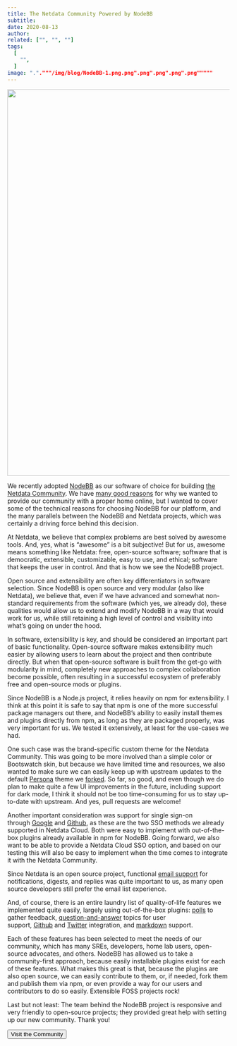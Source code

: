 ```yaml
---
title: The Netdata Community Powered by NodeBB
subtitle: 
date: 2020-08-13
author: 
related: ["", "", ""]
tags: 
  [
    "",
  ]
image: "."."""/img/blog/NodeBB-1.png.png".png".png".png".png"""""
---
```

<img class="alignnone size-large wp-image-16658" src="/img/wp-archive/uploads/2022/03/NodeBB-1-1200x877.png" alt="" width="1200" height="877" />

We recently adopted <a title="NodeBB" href="https://nodebb.org/" target="_blank" rel="noopener noreferrer">NodeBB</a> as our software of choice for building <a title="the Netdata Community" href="https://community.netdata.cloud/" target="_blank" rel="noopener noreferrer">the Netdata Community</a>. We have <a title="many good reasons" href="https://staging-www.netdata.cloud/blog/the-netdata-community/" target="_blank" rel="noopener noreferrer">many good reasons</a> for why we wanted to provide our community with a proper home online, but I wanted to cover some of the technical reasons for choosing NodeBB for our platform, and the many parallels between the NodeBB and Netdata projects, which was certainly a driving force behind this decision.

At Netdata, we believe that complex problems are best solved by awesome tools. And, yes, what is “awesome” is a bit subjective! But for us, awesome means something like Netdata: free, open-source software; software that is democratic, extensible, customizable, easy to use, and ethical; software that keeps the user in control. And that is how we see the NodeBB project.

Open source and extensibility are often key differentiators in software selection. Since NodeBB is open source and very modular (also like Netdata), we believe that, even if we have advanced and somewhat non-standard requirements from the software (which yes, we already do), these qualities would allow us to extend and modify NodeBB in a way that would work for us, while still retaining a high level of control and visibility into what’s going on under the hood.

In software, extensibility is key, and should be considered an important part of basic functionality. Open-source software makes extensibility much easier by allowing users to learn about the project and then contribute directly. But when that open-source software is built from the get-go with modularity in mind, completely new approaches to complex collaboration become possible, often resulting in a successful ecosystem of preferably free and open-source mods or plugins.

Since NodeBB is a Node.js project, it relies heavily on npm for extensibility. I think at this point it is safe to say that npm is one of the more successful package managers out there, and NodeBB’s ability to easily install themes and plugins directly from npm, as long as they are packaged properly, was very important for us. We tested it extensively, at least for the use-cases we had.

One such case was the brand-specific custom theme for the Netdata Community. This was going to be more involved than a simple color or Bootswatch skin, but because we have limited time and resources, we also wanted to make sure we can easily keep up with upstream updates to the default <a title="Persona" href="https://github.com/NodeBB/nodebb-theme-persona" target="_blank" rel="noopener noreferrer">Persona</a> theme we <a title="forked" href="https://github.com/netdata/nodebb-theme-persona-netdata" target="_blank" rel="noopener noreferrer">forked</a>. So far, so good, and even though we do plan to make quite a few UI improvements in the future, including support for dark mode, I think it should not be too time-consuming for us to stay up-to-date with upstream. And yes, pull requests are welcome!

Another important consideration was support for single sign-on through <a title="Google" href="https://github.com/julianlam/nodebb-plugin-sso-google" target="_blank" rel="noopener noreferrer">Google</a> and <a title="Github" href="https://github.com/julianlam/nodebb-plugin-sso-github" target="_blank" rel="noopener noreferrer">Github</a>, as these are the two SSO methods we already supported in Netdata Cloud. Both were easy to implement with out-of-the-box plugins already available in npm for NodeBB. Going forward, we also want to be able to provide a Netdata Cloud SSO option, and based on our testing this will also be easy to implement when the time comes to integrate it with the Netdata Community.

Since Netdata is an open source project, functional <a title="email support" href="https://github.com/julianlam/nodebb-plugin-emailer-sendgrid" target="_blank" rel="noopener noreferrer">email support</a> for notifications, digests, and replies was quite important to us, as many open source developers still prefer the email list experience.

And, of course, there is an entire laundry list of quality-of-life features we implemented quite easily, largely using out-of-the-box plugins: <a title="polls" href="https://github.com/NodeBB/nodebb-plugin-poll" target="_blank" rel="noopener noreferrer">polls</a> to gather feedback, <a title="question-and-answer" href="https://github.com/NodeBB/nodebb-plugin-question-and-answer" target="_blank" rel="noopener noreferrer">question-and-answer</a> topics for user support, <a title="Github" href="https://github.com/julianlam/nodebb-plugin-github-embed" target="_blank" rel="noopener noreferrer">Github</a> and <a title="Twitter" href="https://github.com/NodeBB-Community/nodebb-plugin-twitter" target="_blank" rel="noopener noreferrer">Twitter</a> integration, and <a title="markdown" href="https://github.com/julianlam/nodebb-plugin-markdown" target="_blank" rel="noopener noreferrer">markdown</a> support.

Each of these features has been selected to meet the needs of our community, which has many SREs, developers, home lab users, open-source advocates, and others. NodeBB has allowed us to take a community-first approach, because easily installable plugins exist for each of these features. What makes this great is that, because the plugins are also open source, we can easily contribute to them, or, if needed, fork them and publish them via npm, or even provide a way for our users and contributors to do so easily. Extensible FOSS projects rock!

Last but not least: The team behind the NodeBB project is responsive and very friendly to open-source projects; they provided great help with setting up our new community. Thank you!

<a href="https://community.netdata.cloud/" target="_blank" rel="noopener"><button>Visit the Community</button></a>
